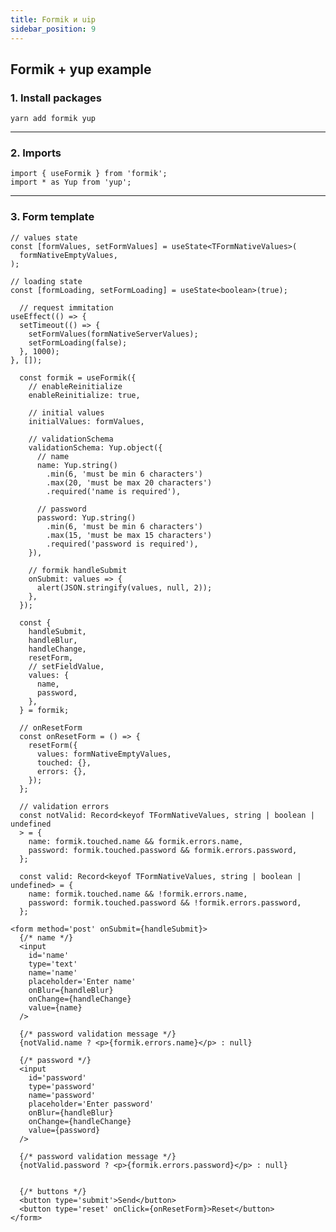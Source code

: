 ```yaml
---
title: Formik и uip
sidebar_position: 9
---
```


## Formik + yup example

### 1. Install packages

```yarn add formik yup```

---

### 2. Imports

```tsx
import { useFormik } from 'formik';
import * as Yup from 'yup';
```

---

### 3. Form template

```tsx
// values state
const [formValues, setFormValues] = useState<TFormNativeValues>(
  formNativeEmptyValues,
);

// loading state
const [formLoading, setFormLoading] = useState<boolean>(true);

  // request immitation
useEffect(() => {
  setTimeout(() => {
    setFormValues(formNativeServerValues);
    setFormLoading(false);
  }, 1000);
}, []);

  const formik = useFormik({
    // enableReinitialize
    enableReinitialize: true,

    // initial values
    initialValues: formValues,

    // validationSchema
    validationSchema: Yup.object({
      // name
      name: Yup.string()
        .min(6, 'must be min 6 characters')
        .max(20, 'must be max 20 characters')
        .required('name is required'),

      // password
      password: Yup.string()
        .min(6, 'must be min 6 characters')
        .max(15, 'must be max 15 characters')
        .required('password is required'),
    }),

    // formik handleSubmit
    onSubmit: values => {
      alert(JSON.stringify(values, null, 2));
    },
  });

  const {
    handleSubmit,
    handleBlur,
    handleChange,
    resetForm,
    // setFieldValue,
    values: {
      name,
      password,
    },
  } = formik;

  // onResetForm
  const onResetForm = () => {
    resetForm({
      values: formNativeEmptyValues,
      touched: {},
      errors: {},
    });
  };

  // validation errors
  const notValid: Record<keyof TFormNativeValues, string | boolean | undefined
  > = {
    name: formik.touched.name && formik.errors.name,
    password: formik.touched.password && formik.errors.password,
  };

  const valid: Record<keyof TFormNativeValues, string | boolean | undefined> = {
    name: formik.touched.name && !formik.errors.name,
    password: formik.touched.password && !formik.errors.password,
  };

<form method='post' onSubmit={handleSubmit}>
  {/* name */}
  <input
    id='name'
    type='text'
    name='name'
    placeholder='Enter name'
    onBlur={handleBlur}
    onChange={handleChange}
    value={name}
  />

  {/* password validation message */}
  {notValid.name ? <p>{formik.errors.name}</p> : null}

  {/* password */}
  <input
    id='password'
    type='password'
    name='password'
    placeholder='Enter password'
    onBlur={handleBlur}
    onChange={handleChange}
    value={password}
  />

  {/* password validation message */}
  {notValid.password ? <p>{formik.errors.password}</p> : null}


  {/* buttons */}
  <button type='submit'>Send</button>
  <button type='reset' onClick={onResetForm}>Reset</button>
</form>
```
